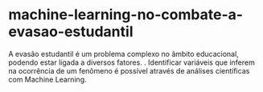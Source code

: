 # machine-learning-no-combate-a-evasao-estudantil
A evasão estudantil é um problema complexo no âmbito educacional, podendo estar ligada a diversos fatores.  . Identificar variáveis que inferem na ocorrência de um fenômeno é possível através de análises científicas com Machine Learning. 
